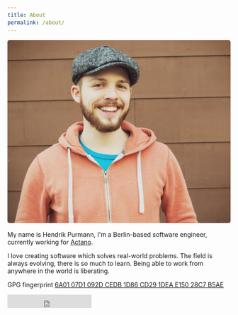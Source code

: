 ```yaml
---
title: About
permalink: /about/
---
```


<img src="/assets/about.jpg" style="border-radius: 5px" alt="It's me">

My name is Hendrik Purmann, I'm a Berlin-based software engineer, currently working for [Actano](https://rplan.com).

I love creating software which solves real-world problems. The field is always evolving, there is so much to learn.
Being able to work from anywhere in the world is liberating.

<!--
I love creating software. When I was 13, I had the urge to create my own website.
Making a living with developing software became my dream at that time.
I enrolled in university to get a computer science degree.
Gaining theoretical background was interesting but my passion has always been creating something.
Therefore I applied for a junior software engineering position.
-->

GPG fingerprint [6A01 07D1 092D CEDB 1D86 CD29 1DEA E150 28C7 B5AE](https://keybase.io/hpurmann)

<iframe src="http://ghbtns.com/github-btn.html?user=hpurmann&type=follow&size=large"
  allowtransparency="true" frameborder="0" scrolling="0" width="190" height="30"></iframe>
